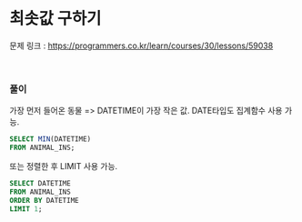 최솟값 구하기
===

문제 링크 : https://programmers.co.kr/learn/courses/30/lessons/59038

<br>

### 풀이

가장 먼저 들어온 동물 => DATETIME이 가장 작은 값. DATE타입도 집계함수 사용 가능.

~~~SQL
SELECT MIN(DATETIME)
FROM ANIMAL_INS;
~~~

또는 정렬한 후 LIMIT 사용 가능.

~~~SQL
SELECT DATETIME
FROM ANIMAL_INS
ORDER BY DATETIME
LIMIT 1;
~~~